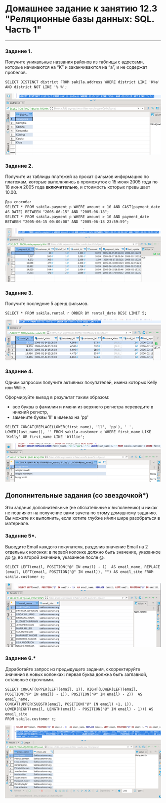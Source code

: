 # Домашнее задание к занятию 12.3 "Реляционные базы данных: SQL. Часть 1"

---

### Задание 1.

Получите уникальные названия районов из таблицы с адресами, которые начинаются на “K” и заканчиваются на “a”, и не содержат пробелов.

```
SELECT DISTINCT district FROM sakila.address WHERE district LIKE 'K%a' AND district NOT LIKE '% %';
```
![](/src/12.3_SQL-part1/assets/task_1_r1.png)

### Задание 2.

Получите из таблицы платежей за прокат фильмов информацию по платежам, которые выполнялись в промежуток с 15 июня 2005 года по 18 июня 2005 года **включительно**, 
и стоимость которых превышает 10.00.

```
Два способа:
SELECT * FROM sakila.payment p WHERE amount > 10 AND CAST(payment_date AS DATE) BETWEEN "2005-06-15" AND "2005-06-18";
SELECT * FROM sakila.payment p WHERE amount > 10 AND payment_date BETWEEN "2005-06-15 00:00:00" AND "2005-06-18 23:59:59";

```
![](/src/12.3_SQL-part1/assets/task_2_r1.png)

### Задание 3.

Получите последние 5 аренд фильмов.

```
SELECT * FROM sakila.rental r ORDER BY rental_date DESC LIMIT 5; 
```
![](/src/12.3_SQL-part1/assets/task_3.png)


### Задание 4.

Одним запросом получите активных покупателей, имена которых Kelly или Willie. 

Сформируйте вывод в результат таким образом:
- все буквы в фамилии и имени из верхнего регистра переведите в нижний регистр,
- замените буквы 'll' в именах на 'pp'

```
SELECT CONCAT(REPLACE(LOWER(first_name), 'll', 'pp'), ' ', LOWER(last_name)), '' FROM sakila.customer c WHERE first_name LIKE 'Kelly' OR first_name LIKE 'Willie';
```
![](/src/12.3_SQL-part1/assets/task_4.png)

## Дополнительные задания (со звездочкой*)
Эти задания дополнительные (не обязательные к выполнению) и никак не повлияют на получение вами зачета по этому домашнему заданию. Вы можете их выполнить, если хотите глубже и/или шире разобраться в материале.

### Задание 5*.

Выведите Email каждого покупателя, разделив значение Email на 2 отдельных колонки: в первой колонке должно быть значение, указанное до @, во второй значение, указанное после @.
```
SELECT LEFT(email, POSITION("@" IN email) - 1)  AS email_name, REPLACE (email, LEFT(email, POSITION("@" IN email)), "") AS email_site FROM sakila.customer c;
```
![](/src/12.3_SQL-part1/assets/task_5.png)

### Задание 6.*

Доработайте запрос из предыдущего задания, скорректируйте значения в новых колонках: первая буква должна быть заглавной, остальные строчными.
```
SELECT CONCAT(UPPER(LEFT(email, 1)), RIGHT(LOWER(LEFT(email, POSITION("@" IN email) - 1)), POSITION("@" IN email) - 2))  AS email_name, 
CONCAT(UPPER(SUBSTR(email, POSITION("@" IN email) +1, 1)), LOWER(RIGHT(email, LENGTH(email) - POSITION("@" IN email) - 1))) AS email_site 
FROM sakila.customer c;
```
![](/src/12.3_SQL-part1/assets/task_6.png)


